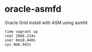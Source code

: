 # oracle-asmfd
Oracle Grid install with ASM using asmfd

```
time vagrant up
real 20m8.224s
user 0m10.440s
sys 0m6.942s
```
